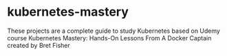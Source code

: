 # kubernetes-mastery
These projects are a complete guide to study Kubernetes based on Udemy course Kubernetes Mastery: Hands-On Lessons From A Docker Captain created by Bret Fisher
